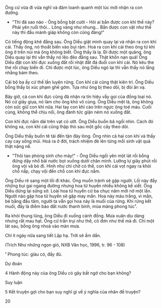 Ông cứ vừa đi vừa nghĩ và đám loanh quanh một lúc mới nhận ra con đường.

- "Thì đã sao nào - Ông bỗng bật cười - Hỏi ai bắn được con khỉ thế này? Phải yên ruổi thôi... Lông vàng như nhung... Bắn được con vật như thế này thì đầu mảnh giáp không còn cũng đáng!"

Có tiếng động khẽ đằng sau. Ông Diều giật mình quay lại và nhận ra con khỉ cái. Thấy ông, nó thoắt biến vào bụi rậm. Hoá ra con khỉ cái theo ông từ khi ông ở trên núi mà ông không biết. Ông thấy là lạ. Đi được một quãng, ông Diều quay lại thì vẫn thấy nó lẽo đẽo đằng sau. Thật khốn nạn quá! Ông Diều đặt con khỉ đực xuống đất rồi nhặt đất đá đuổi con khỉ cái. Nó kêu the thé rồi chạy biến đi. Chỉ được một lúc, ông Diều ngó lại thì vẫn thấy nó lẳng nhẳng bám theo.

Cái bộ ba ấy cứ thế lần luyện rừng. Con khỉ cái cũng thật kiên trì. Ông Diều bỗng thấy bị xúc phạm ghê gớm. Tựa như ông bị theo dõi, bị đòi ăn vạ.

Bây giờ, cả con khỉ đực cũng đã nhận ra tín hiệu vẫy gọi của đồng loại nó. Nó cứ giãy giụa, nó làm cho ông khó vô cùng. Ông Diều mệt lả, ông không còn sức giữ con khỉ nữa. Hai tay con khỉ cào trên ngực ông toé máu. Cuối cùng, không thể chịu nổi, ông đành tức giận ném nó xuống đất.

Con khỉ đực nằm dài trên vạt cỏ ướt. Ông Diều buồn bã ngồi nhìn. Cách đó không xa, con khỉ cái cũng thập thò sau một gốc cây theo dõi.

Ông Diều thấy buồn tê tái đến tận đáy lòng. Ông nhìn cả hai con khỉ và thấy cay cay sống mũi. Hoá ra ở đời, trách nhiệm đè lên từng mỗi sinh vật quả thật nặng nề.

- "Thôi tao phóng sinh cho mày!" - Ông Diều ngồi yên một lát rồi bỗng đứng dậy nhổ bãi nước bọt xuống dưới chân mình. Lưỡng lự giây phút rồi ông vội vã bỏ đi. Hình như chỉ chờ có thế, con khỉ cái vọt ngay ra khỏi chỗ nấp, chạy vội đến chỗ con khỉ đực nằm.

Ông Diều rẽ sang một lối đi khác. Ông muốn tránh sẽ gặp người. Lối này đầy những bụi gai ngang đường nhưng hoa tử huyền nhiều không kể xiết. Ông Diều dừng lại sững sờ. Loài hoa tử huyền cứ ba chục năm mới nở một lần. Người nào gặp hoa tử huyền sẽ gặp may mắn. Hoa này màu trắng, vì mắn, bé bằng đầu tăm, người ta vẫn gọi hoa này là muối của rừng. Khi rừng kết muối, đấy là điềm báo đất nước thanh bình, mùa màng phong túc¹.

Ra khỏi thung lũng, ông Diều đi xuống cánh đồng. Mưa xuân dịu dàng nhưng rất mau hạt. Ông cứ trần trụi như thế, cô đơn như thế mà đi. Chỉ một lát sau, bỗng ông nhoà vào màn mưa.

Chỉ ít ngày nữa sang tiết Lập hạ. Trời sẽ ấm dần.

(Trích Như những ngọn gió, NXB Văn học, 1996, tr. 96 - 108)

¹ Phong túc: giàu có, đầy đủ.

Dự đoán

4 Hành động này của ông Diều có gây bất ngờ cho bạn không?

Suy luận

5 Kết truyện gợi cho bạn suy nghĩ gì về ý nghĩa của nhân đề truyện?

20